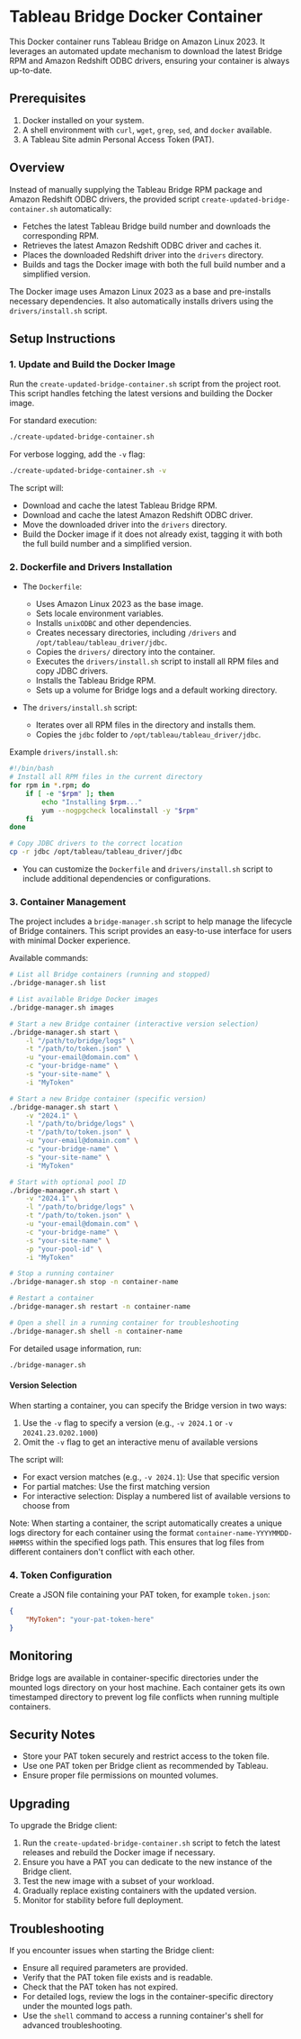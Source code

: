 # Tableau Bridge Docker Container

This Docker container runs Tableau Bridge on Amazon Linux 2023. It leverages an automated update mechanism to download the latest Bridge RPM and Amazon Redshift ODBC drivers, ensuring your container is always up-to-date.

## Prerequisites

1. Docker installed on your system.
2. A shell environment with `curl`, `wget`, `grep`, `sed`, and `docker` available.
3. A Tableau Site admin Personal Access Token (PAT).

## Overview

Instead of manually supplying the Tableau Bridge RPM package and Amazon Redshift ODBC drivers, the provided script `create-updated-bridge-container.sh` automatically:
- Fetches the latest Tableau Bridge build number and downloads the corresponding RPM.
- Retrieves the latest Amazon Redshift ODBC driver and caches it.
- Places the downloaded Redshift driver into the `drivers` directory.
- Builds and tags the Docker image with both the full build number and a simplified version.

The Docker image uses Amazon Linux 2023 as a base and pre-installs necessary dependencies. It also automatically installs drivers using the `drivers/install.sh` script.

## Setup Instructions

### 1. Update and Build the Docker Image

Run the `create-updated-bridge-container.sh` script from the project root. This script handles fetching the latest versions and building the Docker image.

For standard execution:
```bash
./create-updated-bridge-container.sh
```

For verbose logging, add the `-v` flag:
```bash
./create-updated-bridge-container.sh -v
```

The script will:
- Download and cache the latest Tableau Bridge RPM.
- Download and cache the latest Amazon Redshift ODBC driver.
- Move the downloaded driver into the `drivers` directory.
- Build the Docker image if it does not already exist, tagging it with both the full build number and a simplified version.

### 2. Dockerfile and Drivers Installation

- The `Dockerfile`:
  - Uses Amazon Linux 2023 as the base image.
  - Sets locale environment variables.
  - Installs `unixODBC` and other dependencies.
  - Creates necessary directories, including `/drivers` and `/opt/tableau/tableau_driver/jdbc`.
  - Copies the `drivers/` directory into the container.
  - Executes the `drivers/install.sh` script to install all RPM files and copy JDBC drivers.
  - Installs the Tableau Bridge RPM.
  - Sets up a volume for Bridge logs and a default working directory.

- The `drivers/install.sh` script:
  - Iterates over all RPM files in the directory and installs them.
  - Copies the `jdbc` folder to `/opt/tableau/tableau_driver/jdbc`.

Example `drivers/install.sh`:
```bash
#!/bin/bash
# Install all RPM files in the current directory
for rpm in *.rpm; do
    if [ -e "$rpm" ]; then
        echo "Installing $rpm..."
        yum --nogpgcheck localinstall -y "$rpm"
    fi
done

# Copy JDBC drivers to the correct location
cp -r jdbc /opt/tableau/tableau_driver/jdbc
```

- You can customize the `Dockerfile` and `drivers/install.sh` script to include additional dependencies or configurations.

### 3. Container Management

The project includes a `bridge-manager.sh` script to help manage the lifecycle of Bridge containers. This script provides an easy-to-use interface for users with minimal Docker experience.

Available commands:
```bash
# List all Bridge containers (running and stopped)
./bridge-manager.sh list

# List available Bridge Docker images
./bridge-manager.sh images

# Start a new Bridge container (interactive version selection)
./bridge-manager.sh start \
    -l "/path/to/bridge/logs" \
    -t "/path/to/token.json" \
    -u "your-email@domain.com" \
    -c "your-bridge-name" \
    -s "your-site-name" \
    -i "MyToken"

# Start a new Bridge container (specific version)
./bridge-manager.sh start \
    -v "2024.1" \
    -l "/path/to/bridge/logs" \
    -t "/path/to/token.json" \
    -u "your-email@domain.com" \
    -c "your-bridge-name" \
    -s "your-site-name" \
    -i "MyToken"

# Start with optional pool ID
./bridge-manager.sh start \
    -v "2024.1" \
    -l "/path/to/bridge/logs" \
    -t "/path/to/token.json" \
    -u "your-email@domain.com" \
    -c "your-bridge-name" \
    -s "your-site-name" \
    -p "your-pool-id" \
    -i "MyToken"

# Stop a running container
./bridge-manager.sh stop -n container-name

# Restart a container
./bridge-manager.sh restart -n container-name

# Open a shell in a running container for troubleshooting
./bridge-manager.sh shell -n container-name
```

For detailed usage information, run:
```bash
./bridge-manager.sh
```

#### Version Selection
When starting a container, you can specify the Bridge version in two ways:
1. Use the `-v` flag to specify a version (e.g., `-v 2024.1` or `-v 20241.23.0202.1000`)
2. Omit the `-v` flag to get an interactive menu of available versions

The script will:
- For exact version matches (e.g., `-v 2024.1`): Use that specific version
- For partial matches: Use the first matching version
- For interactive selection: Display a numbered list of available versions to choose from

Note: When starting a container, the script automatically creates a unique logs directory for each container using the format `container-name-YYYYMMDD-HHMMSS` within the specified logs path. This ensures that log files from different containers don't conflict with each other.

### 4. Token Configuration

Create a JSON file containing your PAT token, for example `token.json`:
```json
{
    "MyToken": "your-pat-token-here"
}
```

## Monitoring

Bridge logs are available in container-specific directories under the mounted logs directory on your host machine. Each container gets its own timestamped directory to prevent log file conflicts when running multiple containers.

## Security Notes

- Store your PAT token securely and restrict access to the token file.
- Use one PAT token per Bridge client as recommended by Tableau.
- Ensure proper file permissions on mounted volumes.

## Upgrading

To upgrade the Bridge client:
1. Run the `create-updated-bridge-container.sh` script to fetch the latest releases and rebuild the Docker image if necessary.
2. Ensure you have a PAT you can dedicate to the new instance of the Bridge client.
3. Test the new image with a subset of your workload.
4. Gradually replace existing containers with the updated version.
5. Monitor for stability before full deployment.

## Troubleshooting

If you encounter issues when starting the Bridge client:
- Ensure all required parameters are provided.
- Verify that the PAT token file exists and is readable.
- Check that the PAT token has not expired.
- For detailed logs, review the logs in the container-specific directory under the mounted logs path.
- Use the `shell` command to access a running container's shell for advanced troubleshooting.